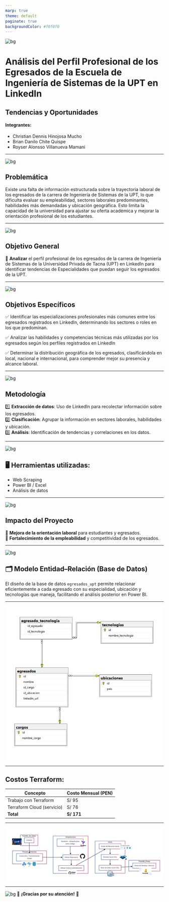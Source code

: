 ```yaml
---
marp: true
theme: default
paginate: true
backgroundColor: #f0f0f0
---
```


<!-- Primera diapositiva (Portada) -->
![bg](https://i.pinimg.com/1200x/43/e3/cc/43e3ccc91a962995f99b42ecd6131677.jpg)
# **Análisis del Perfil Profesional de los Egresados de la Escuela de Ingeniería de Sistemas de la UPT en LinkedIn**  
## **Tendencias y Oportunidades**

#### Integrantes:
 - Christian Dennis Hinojosa Mucho
 - Brian Danilo Chite Quispe
 - Royser Alonsso Villanueva Mamani

---
<!-- Segunda diapositiva (Portada) -->
![bg](https://i.pinimg.com/1200x/43/e3/cc/43e3ccc91a962995f99b42ecd6131677.jpg)
## **Problemática**
Existe una falta de información estructurada sobre la trayectoria laboral de los egresados de la carrera de Ingeniería de Sistemas de la UPT, lo que dificulta evaluar su empleabilidad, sectores laborales predominantes, habilidades más demandadas y ubicación geográfica. Esto limita la capacidad de la universidad para ajustar su oferta académica y mejorar la orientación profesional de los estudiantes.



---
<!-- Tercera diapositiva -->
![bg](https://i.pinimg.com/1200x/43/e3/cc/43e3ccc91a962995f99b42ecd6131677.jpg)

## **Objetivo General**  
📌 **Analizar** el perfil profesional de los egresados de la carrera de Ingeniería de Sistemas de la Universidad Privada de Tacna (UPT) en LinkedIn para identificar tendencias de Especialidades que puedan seguir los egresados de la UPT. 

---
<!-- Cuarta diapositiva -->
![bg](https://i.pinimg.com/1200x/43/e3/cc/43e3ccc91a962995f99b42ecd6131677.jpg)
## **Objetivos Específicos**  
✅ Identificar las especializaciones profesionales más comunes entre los egresados registrados en LinkedIn, determinando los sectores o roles en los que predominan.



✅ Analizar las habilidades y competencias técnicas más utilizadas por los egresados según los perfiles registrados en LinkedIn



✅ Determinar la distribución geográfica de los egresados, clasificándola en local, nacional e internacional, para comprender mejor su presencia y alcance laboral.  


---
<!-- Quinta diapositiva -->
![bg](https://i.pinimg.com/1200x/43/e3/cc/43e3ccc91a962995f99b42ecd6131677.jpg)
## **Metodología**  
1️⃣ **Extracción de datos**: Uso de LinkedIn para recolectar información sobre los egresados.  
2️⃣ **Clasificación**: Agrupar la información en sectores laborales, habilidades y ubicación.  
3️⃣ **Análisis**: Identificación de tendencias y correlaciones en los datos.  


---
<!-- Quinta diapositiva -->
![bg](https://i.pinimg.com/1200x/43/e3/cc/43e3ccc91a962995f99b42ecd6131677.jpg)
## 🖥️ **Herramientas utilizadas:**  
- Web Scraping  
- Power BI / Excel  
- Análisis de datos 

---
<!-- Sexta diapositiva -->
![bg](https://i.pinimg.com/1200x/43/e3/cc/43e3ccc91a962995f99b42ecd6131677.jpg)
## **Impacto del Proyecto**  
🌟 **Mejora de la orientación laboral** para estudiantes y egresados.  
🎯 **Fortalecimiento de la empleabilidad** y competitividad de los egresados.  

---

![bg](https://i.pinimg.com/1200x/43/e3/cc/43e3ccc91a962995f99b42ecd6131677.jpg)
## 🗂️ Modelo Entidad–Relación (Base de Datos)

El diseño de la base de datos `egresados_upt` permite relacionar eficientemente a cada egresado con su especialidad, ubicación y tecnologías que maneja, facilitando el análisis posterior en Power BI.

---

![Modelo ER](./media/bd.png)

---


## Costos Terraform:

| Concepto                 | Costo Mensual (PEN) |
|-------------------------|---------------------|
| Trabajo con Terraform    | S/ 95               |
| Terraform Cloud (servicio) | S/ 76               |
| **Total**               | **S/ 171**          |

--- 

![Modelo ER](./media/despliegue.png)

---

<!-- Septima diapositiva -->
![bg](https://i.pinimg.com/1200x/43/e3/cc/43e3ccc91a962995f99b42ecd6131677.jpg)
📌 **¡Gracias por su atención!** 🙌  

